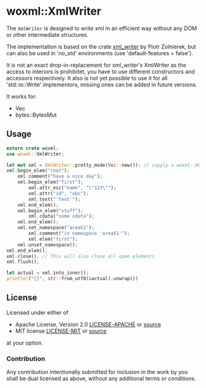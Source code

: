 # woxml::XmlWriter
The `XmlWriter` is designed to write xml in an efficient way without any DOM or other intermediate structures.<br/>

The implementation is based on the crate [xml_writer](https://github.com/pzol/xml_writer) by Piotr Zolnierek,
but can also be used in 'no_std' environments (use 'default-features = false').<br/>

It is not an exact drop-in-replacement for xml_writer's XmlWriter as the access to interiors is prohibitet, 
you have to use different constructors and accessors respectively.
It also is not yet possible to use it for all 'std::io::Write' implementors, missing ones can be added in future versions.

It works for:
- Vec<u8>
- bytes::BytesMut

## Usage

```rust
extern crate woxml;
use woxml::XmlWriter;

let mut xml = XmlWriter::pretty_mode(Vec::new()); // supply a woxml::Write implementor
xml.begin_elem("root");
    xml.comment("have a nice day");
    xml.begin_elem("first");
        xml.attr_esc("name", "\"123\"");
        xml.attr("id", "abc");
        xml.text("'text'");
    xml.end_elem();
    xml.begin_elem("stuff");
        xml.cdata("some cdata");
    xml.end_elem();
    xml.set_namespace("area51");
        xml.comment("in namespace 'area51'");
        xml.elem("first");
    xml.unset_namespace();
xml.end_elem();
xml.close(); // This will also close all open elements
xml.flush();

let actual = xml.into_inner();
println!("{}", str::from_utf8(&actual).unwrap())
```

## License

Licensed under either of
 * Apache License, Version 2.0 [LICENSE-APACHE](LICENSE-APACHE) or [source](http://www.apache.org/licenses/LICENSE-2.0)
 * MIT license [LICENSE-MIT](LICENSE-MIT) or [source](http://opensource.org/licenses/MIT)

at your option.

### Contribution

Any contribution intentionally submitted for inclusion in the work by you shall be dual licensed as above,
without any additional terms or conditions.
